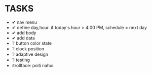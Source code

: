 # TASKS

- ✔ nav menu
- ✔ define day,hour. if today's hour > 4:00 PM, schedule = next day
- ✔ add body
- ✔ add data
- ❔ button color state
- ❔ clock position
- ❔ adaptive design
- ❔ testing
- :trollface:	 poiti nahui
